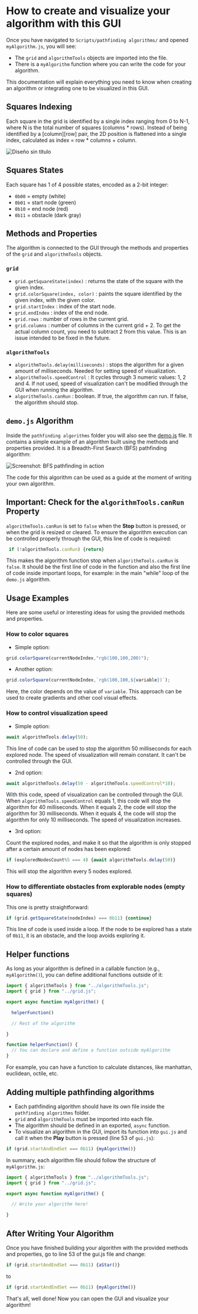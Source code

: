 # How to create and visualize your algorithm with this GUI

Once you have navigated to `Scripts/pathfinding algorithms/` and opened `myAlgorithm.js`, you will see:
- The `grid` and `algorithmTools` objects are imported into the file.
- There is a `myAlgorithm` function where you can write the code for your algorithm.

This documentation will explain everything you need to know when creating an algorithm or integrating one to be visualized in this GUI.

## Squares Indexing

Each square in the grid is identified by a single index ranging from 0 to N-1, where N is the total number of squares (columns * rows). Instead of being identified by a [column][row] pair, the 2D position is flattened into a single index, calculated as index = row * columns + column.

![Diseño sin título](https://github.com/user-attachments/assets/5497cd4a-f3eb-41a4-903f-261416572a62)


## Squares States

Each square has 1 of 4 possible states, encoded as a 2-bit integer: 
- `0b00` = empty (white)
- `0b01` = start node (green)
- `0b10` = end node (red)
- `0b11` = obstacle (dark gray)

## Methods and Properties

The algorithm is connected to the GUI through the methods and properties of the `grid` and `algorithmTools` objects.

### `grid`

- `grid.getSquareState(index)` : returns the state of the square with the given index.
- `grid.colorSquare(index, color)` : paints the square identified by the given index, with the given color.
- `grid.startIndex` : index of the start node.
- `grid.endIndex` : index of the end node.
- `grid.rows` : number of rows in the current grid.
- `grid.columns` : number of columns in the current grid + 2. To get the actual column count, you need to subtract 2 from this value. This is an issue intended to be fixed in the future.

### `algorithmTools`

- `algorithmTools.delay(milliseconds)` : stops the algorithm for a given amount of milliseconds. Needed for setting speed of visualization.
- `algorithmTools.speedControl` : It cycles through 3 numeric values: 1, 2 and 4. If not used, speed of visualization can't be modified through the GUI when running the algorithm.
- `algorithmTools.canRun` : boolean. If true, the algorithm can run. If false, the algorithm should stop.


## `demo.js` Algorithm

Inside the `pathfinding algorithms` folder you will also see the [demo.js](./scripts/pathfinding%20algorithms/demo.js) file. It contains a simple example of an algorithm built using the methods and properties provided. It is a Breadth-First Search (BFS) pathfinding algorithm:

![Screenshot: BFS pathfinding in action](https://github.com/user-attachments/assets/c10448fa-633f-47c3-9e26-e4b474fdde26)




The code for this algorithm can be used as a guide at the moment of writing your own algorithm.

## Important: Check for the `algorithmTools.canRun` Property

`algorithmTools.canRun` is set to `false` when the **Stop** button is pressed, or when the grid is resized or cleared. To ensure the algorithm execution can be controlled properly through the GUI, this line of code is required:

```js
 if (!algorithmTools.canRun) {return}
```

This makes the algorithm function stop when `algorithmTools.canRun` is `false`. It should be the first line of code in the function and also the first line of code inside important loops, for example: in the main "while" loop of the `demo.js` algorithm.



## Usage Examples

Here are some useful or interesting ideas for using the provided methods and properties.

### How to color squares

- Simple option:
```js
grid.colorSquare(currentNodeIndex,"rgb(100,100,200)");
```

- Another option:
```js
grid.colorSquare(currentNodeIndex,`rgb(100,100,${variable})`);
```
Here, the color depends on the value of `variable`. This approach can be used to create gradients and other cool visual effects.

### How to control visualization speed

- Simple option:
```js
await algorithmTools.delay(50);
```
This line of code can be used to stop the algorithm 50 milliseconds for each explored node. The speed of visualization will remain constant. It can't be controlled through the GUI.

- 2nd option:
```js
await algorithmTools.delay(50 - algorithmTools.speedControl*10);
```
With this code, speed of visualization can be controlled through the GUI. When `algorithmTools.speedControl` equals 1, this code will stop the algorithm for 40 milliseconds. When it equals 2, the code will stop the algorithm for 30 milliseconds. When it equals 4, the code will stop the algorithm for only 10 milliseconds. The speed of visualization increases.

- 3rd option:
  
Count the explored nodes, and make it so that the algorithm is only stopped after a certain amount of nodes has been explored: 
```js
if (exploredNodesCount%5 === 4) {await algorithmTools.delay(50)}
```
This will stop the algorithm every 5 nodes explored.

### How to differentiate obstacles from explorable nodes (empty squares)

This one is pretty straightforward:
```js
if (grid.getSquareState(nodeIndex) === 0b11) {continue}
```
This line of code is used inside a loop. If the node to be explored has a state of `0b11`, it is an obstacle, and the loop avoids exploring it.


## Helper functions

As long as your algorithm is defined in a callable function (e.g., `myAlgorithm()`), you can define additional functions outside of it:

```js
import { algorithmTools } from "../algorithmTools.js";
import { grid } from "../grid.js";

export async function myAlgorithm() {

  helperFunction()

  // Rest of the algorithm

}

function helperFunction() {
  // You can declare and define a function outside myAlgorithm
}
```
For example, you can have a function to calculate distances, like manhattan, euclidean, octile, etc.

## Adding multiple pathfinding algorithms

- Each pathfinding algorithm should have its own file inside the `pathfinding algorithms` folder.
- `grid` and `algorithmTools` must be imported into each file.
- The algorithm should be defined in an exported, `async` function.
- To visualize an algorithm in the GUI, import its function into `gui.js` and call it when the **Play** button is pressed (line 53 of `gui.js`):
```js
if (grid.startAndEndSet === 0b11) {myAlgorithm()}
```

In summary, each algorithm file should follow the structure of `myAlgorithm.js`:

```js
import { algorithmTools } from "../algorithmTools.js";
import { grid } from "../grid.js";

export async function myAlgorithm() {

  // Write your algorithm here!

}
```

## After Writing Your Algorithm

Once you have finished building your algorithm with the provided methods and properties, go to line 53 of the gui.js file and change:
```js
if (grid.startAndEndSet === 0b11) {aStar()}
```
to
```js
if (grid.startAndEndSet === 0b11) {myAlgorithm()}
```
That's all, well done! Now you can open the GUI and visualize your algorithm!
